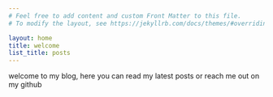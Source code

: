 ```yaml
---
# Feel free to add content and custom Front Matter to this file.
# To modify the layout, see https://jekyllrb.com/docs/themes/#overriding-theme-defaults

layout: home
title: welcome
list_title: posts
---
```


welcome to my blog, here you can read my latest posts or reach me out on my github
